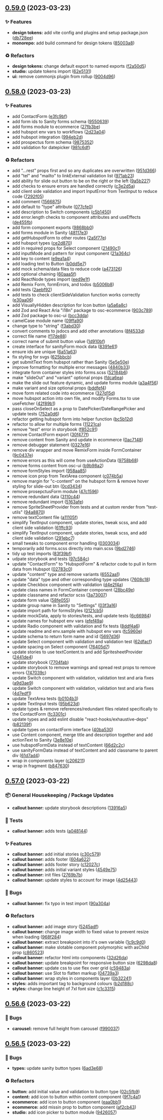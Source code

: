 ## [0.59.0](https://github.com/Open-Study-College/osc/compare/v0.58.0...v0.59.0) (2023-03-23)


### ✨ Features

* **design tokens:** add vite config and plugins and setup package.json ([db728ee](https://github.com/Open-Study-College/osc/commit/db728eec43f4b710dba68481d4c558a433039773))
* **monorepo:** add build command for design tokens ([85003a8](https://github.com/Open-Study-College/osc/commit/85003a85b343b2b48781c58385d4ba9283f1b135))


### ♻️ Refactors

* **design tokens:** change default export to named exports ([f2a50d5](https://github.com/Open-Study-College/osc/commit/f2a50d50843787a6585028facee2857d9aa27a1d))
* **studio:** update tokens import ([62e5131](https://github.com/Open-Study-College/osc/commit/62e51310fdee8090b2dd5282bb3507b38cc79405))
* **ui:** remove commonjs plugin from rollup ([9004d96](https://github.com/Open-Study-College/osc/commit/9004d96352b50a9b27588655e1b28c4818abcaa9))

## [0.58.0](https://github.com/Open-Study-College/osc/compare/v0.57.0...v0.58.0) (2023-03-23)


### ✨ Features

* add ContactForm ([e3fc9bf](https://github.com/Open-Study-College/osc/commit/e3fc9bf89bf4be1e7df0dd7f5e5fd55986ee84f0))
* add form ids to Sanity forms schema ([9550639](https://github.com/Open-Study-College/osc/commit/95506394469a7389b54602dd28ef55c5e01de13b))
* add forms module to ecommerce ([27fb3be](https://github.com/Open-Study-College/osc/commit/27fb3be1b262bb5ea4daf81a85c9c38a73669833))
* add hubspot env vars to workflows ([2d23a04](https://github.com/Open-Study-College/osc/commit/2d23a043e6b3a5e93df12aea7b559146ce0b7f50))
* add hubspot integration ([994eb2d](https://github.com/Open-Study-College/osc/commit/994eb2da61c5921037250ed67258b1cdde05b3e9))
* add prospectus form schema ([9875352](https://github.com/Open-Study-College/osc/commit/9875352d4bfc6cb293def36bf50fdb4c9d5e29e9))
* add validation for datepicker ([981c6df](https://github.com/Open-Study-College/osc/commit/981c6df446977ba2a72e86781981d546bdba8eee))


### ♻️ Refactors

* add "...rest" props first and so any duplicates are overwritten ([951d366](https://github.com/Open-Study-College/osc/commit/951d3666e3f85125be7534a9170962634f5149a3))
* add "tel" and "mailto" to linkExternal validation list ([971ab23](https://github.com/Open-Study-College/osc/commit/971ab23f3f65d8d65a6936aea8176ae0b3d541c2))
* add ability for slide out button to be on the right or the left ([9a5b227](https://github.com/Open-Study-College/osc/commit/9a5b2271d74a04c9dbd5053cb64f8150b071232b))
* add checks to ensure errors are handled correctly ([c3e2d5a](https://github.com/Open-Study-College/osc/commit/c3e2d5a17d24d57337b28d725bba8e620a5a6f61))
* add client side validation and import InputError from TextInput to reduce code ([7292f05](https://github.com/Open-Study-College/osc/commit/7292f05ebf84ac145278f0ca3b671f906ad15ec2))
* add comment ([1566875](https://github.com/Open-Study-College/osc/commit/1566875a03c9a68f87c68be1c7f5d54154aef2d4))
* add default to "type" attribute ([077cfe0](https://github.com/Open-Study-College/osc/commit/077cfe0acfecb338363c853014b09cffa6cee445))
* add description to Switch components ([c5b1450](https://github.com/Open-Study-College/osc/commit/c5b14500876493e14afb361f58e53bfe5e609ab7))
* add error.length checks to component attributes and useEffects ([de455fb](https://github.com/Open-Study-College/osc/commit/de455fbf4a9b2c694cfa80e93abe71c2a5fb22bd))
* add form component exports ([9868bb0](https://github.com/Open-Study-College/osc/commit/9868bb00e6d0706fa605ee273a277504dec51a0a))
* add forms module in Sanity ([48117e3](https://github.com/Open-Study-College/osc/commit/48117e3e2e6a2dd2aba4f5b26f5fe7f9a74f13f9))
* add getHubspotForm to other routes ([2a5f77e](https://github.com/Open-Study-College/osc/commit/2a5f77e3ead817c70de93a8df021b4c4c11030bf))
* add hubspot types ([ce2d870](https://github.com/Open-Study-College/osc/commit/ce2d870f381098860837538618db9e4833174986))
* add in required props for Select component ([21490c1](https://github.com/Open-Study-College/osc/commit/21490c19d482ac0d4337487270906e7e313ba2c5))
* add inputMode and pattern for input component ([21a364c](https://github.com/Open-Study-College/osc/commit/21a364c5dfa1e45c72907092a2bb0e37171669b9))
* add key to content ([e9ea1a4](https://github.com/Open-Study-College/osc/commit/e9ea1a43f83f3a96f3aa120b473350711ccad7b6))
* add loading text to Button ([b0dd5e7](https://github.com/Open-Study-College/osc/commit/b0dd5e7bdd502caa165ec8f1608283cd15c621cd))
* add mock schema/data files to reduce code ([a473126](https://github.com/Open-Study-College/osc/commit/a473126b6372b70b53a297fb773aa595a25bba0b))
* add optional chaining ([60aaa5f](https://github.com/Open-Study-College/osc/commit/60aaa5f4956a6ab14615ddf77e0f3573d02b8474))
* add ReactNode types import ([eed9e1f](https://github.com/Open-Study-College/osc/commit/eed9e1f4626794c0578123444b9c959a5fe45b32))
* add Remix Form, formErrors, and todos ([b5006b8](https://github.com/Open-Study-College/osc/commit/b5006b832a66c4f0d9403500a2f9f09d26a8229c))
* add tests ([2aebf92](https://github.com/Open-Study-College/osc/commit/2aebf927f79560def9ad6dc2e782886f293b4099))
* add tests to check clientSideValidation function works correctly ([e30aa06](https://github.com/Open-Study-College/osc/commit/e30aa0697a29540b167ff1f6569a6939c56fee41))
* add VisuallyHidden description for Icon button ([a5a6a8c](https://github.com/Open-Study-College/osc/commit/a5a6a8cde819ea68fb96dab914c8f28ef355c528))
* add Zod and React Aria "i18n" package to osc-ecommerce ([903c789](https://github.com/Open-Study-College/osc/commit/903c789b0cff7a763a39c99eef4af28a36e26f4a))
* add Zod package to osc-ui ([bcc3dda](https://github.com/Open-Study-College/osc/commit/bcc3ddac65a8955373d33f5ef74b2f7abff71aba))
* camelCase module name ([09ffa90](https://github.com/Open-Study-College/osc/commit/09ffa904320b3aac6dbe40afd6488cc78004de7d))
* change type to "string" ([f3abd30](https://github.com/Open-Study-College/osc/commit/f3abd30317734b4bea3702ebc8df2d922643eaf8))
* convert comments to jsdocs and add other annotations ([8f4533d](https://github.com/Open-Study-College/osc/commit/8f4533d32bcb03289f9ed557b4c46ab6771fad69))
* correct file name ([f17de88](https://github.com/Open-Study-College/osc/commit/f17de88035cdafd86ea6e523a4b0915654d82361))
* correct name of submit button value ([1d910bf](https://github.com/Open-Study-College/osc/commit/1d910bf1c8f82bbb0a85f4d64840a4a09fffee82))
* create interface for sanityForm mock data ([8391e61](https://github.com/Open-Study-College/osc/commit/8391e61c795533960a90ed442e443415ebea315f))
* ensure ids are unique ([6a51a63](https://github.com/Open-Study-College/osc/commit/6a51a6339ebe129f35d83f754426033b0f1babea))
* fix styling for svgs ([625bbcb](https://github.com/Open-Study-College/osc/commit/625bbcb3946a5a30d0ad005d23364a8cc4cbea4b))
* get submitText from hubspot rather than Sanity ([5e5e50e](https://github.com/Open-Study-College/osc/commit/5e5e50e228ff2f55087c6aa0734a700252b0c35d))
* improve formatting for multiple error messages ([4840b33](https://github.com/Open-Study-College/osc/commit/4840b336ab1384d0d24f7a75541e1c40af7ea1be))
* integrate form container styles into forms.scss ([52184b6](https://github.com/Open-Study-College/osc/commit/52184b6cbe042dbfd3c8339711715ab756bdc11e))
* make "slideOut" and "variant" optional props ([fdca6ea](https://github.com/Open-Study-College/osc/commit/fdca6ea5dc77ff2d33ee28cb5ec5f3caaf9d97c8))
* make the slide out feature dynamic, and update forms module ([a3a4f56](https://github.com/Open-Study-College/osc/commit/a3a4f56239a97c69fe592176b0f0c7aee91f5291))
* make variant and size optional props ([bddfef4](https://github.com/Open-Study-College/osc/commit/bddfef4d4c883afd95f6292630ce3e8bd7f612ca))
* move form related code into ecommerce ([327d15d](https://github.com/Open-Study-College/osc/commit/327d15d807ddf1953ea454cc5399462ec3d358a7))
* move hubspot action into own file, and modify Forms.tsx to use useFetcher ([42f89b1](https://github.com/Open-Study-College/osc/commit/42f89b111371aa223f6168ba338da9ca9732a42c))
* pass closeOnSelect as a prop to DatePicker/DateRangePicker and update tests ([752a0d6](https://github.com/Open-Study-College/osc/commit/752a0d6ab0d9fec23967ea48ee7f94cf3c22a442))
* refactor getting hubspot form into helper function ([bc5b12d](https://github.com/Open-Study-College/osc/commit/bc5b12d27e6a5e8e04864f297100ea2a470b2dc7))
* refactor to allow for multiple forms ([11221ca](https://github.com/Open-Study-College/osc/commit/11221cac03da3b98776808a5ddf31105aaaf5caa))
* remove "test" error in storybook ([f852c91](https://github.com/Open-Study-College/osc/commit/f852c918687bc57dcb91e62ae60b01ea6c1094bd))
* remove ContactForm export ([30f477f](https://github.com/Open-Study-College/osc/commit/30f477f29c05c348fc49f802d3fc284620ad11bd))
* remove content from Sanity and update in ecommerce ([0ac7148](https://github.com/Open-Study-College/osc/commit/0ac714859481c437be1a46428131a1f26400b032))
* remove debugger statement ([0327e16](https://github.com/Open-Study-College/osc/commit/0327e1649b08c5fba8a019d0a26877aa09ab5024))
* remove div wrapper and move RemixForm inside FormContainer ([9c0437e](https://github.com/Open-Study-College/osc/commit/9c0437e5bc66750b00fb8720345b7828eede8a0e))
* remove errors as this will come from useActionData ([9758b68](https://github.com/Open-Study-College/osc/commit/9758b68eeb31f7a60f826b88e6d87a81b23abc8d))
* remove forms content from osc-ui ([b9b98a2](https://github.com/Open-Study-College/osc/commit/b9b98a251faf7f3139410da9f60c3d035ed294ee))
* remove formStyles import ([958aa85](https://github.com/Open-Study-College/osc/commit/958aa852824c34caf061b7bd3267cdf01487841c))
* remove icon prop from TextArea component ([c074b5a](https://github.com/Open-Study-College/osc/commit/c074b5a660f84968e44497cc73bff959b68ad2aa))
* remove margin for "c-content" on the hubspot form & remove hover styling for slide-out btn ([0cd3434](https://github.com/Open-Study-College/osc/commit/0cd343498e0ce7033cc7f1e8842fc29480be102f))
* remove prosepctusForm module ([47c1596](https://github.com/Open-Study-College/osc/commit/47c1596c3eacc8793aea8ffdfea156c6637523d9))
* remove redundant data ([3110c44](https://github.com/Open-Study-College/osc/commit/3110c4411b3232523ed3435df6056441ad7c4692))
* remove redundant import ([5163afe](https://github.com/Open-Study-College/osc/commit/5163afebc858a4363913f574a578f5702a2e53f5))
* remove SpriteSheetProvider from tests and at custom render from "test-utils" ([94a8870](https://github.com/Open-Study-College/osc/commit/94a8870ccea47aef9b6020141b5bb5df6d7eb099))
* remove textContent file ([a11105f](https://github.com/Open-Study-College/osc/commit/a11105fc08b95f2ca21197a9dc040122933d6902))
* simplify TextInput component, update stories, tweak scss, and add client side validation ([61ffc93](https://github.com/Open-Study-College/osc/commit/61ffc93229866186f4b137ae70e44725ba7411dd))
* simplify TextInput component, update stories, tweak scss, and add client side validation ([291ebc7](https://github.com/Open-Study-College/osc/commit/291ebc7ce157a597d8d2400867fe8881ba81b1b4))
* small tweaks to component error handling ([0303034](https://github.com/Open-Study-College/osc/commit/0303034397020259e876f6165658b5df5c801387))
* temporarily add forms.scss directly into main.scss ([9bd2746](https://github.com/Open-Study-College/osc/commit/9bd27464c35d9512b24d441d0bf5973b6dec758e))
* tidy up test imports ([83f39bf](https://github.com/Open-Study-College/osc/commit/83f39bf8a3c190201b9bf3e83e9ad6a3b67ac172))
* udpate storybook and tests ([97c584c](https://github.com/Open-Study-College/osc/commit/97c584cf125a86acfc2926a232e3c4f6389c450d))
* update "ContactForm" to "HubspotForm" & refactor code to pull in form data from Hubspot ([02783c0](https://github.com/Open-Study-College/osc/commit/02783c0c8e37e5708f74b4563f0893336bdca1b5))
* update "content" type and remove variants ([6552aa1](https://github.com/Open-Study-College/osc/commit/6552aa16e629da68eea5966b18846a4cd401b07c))
* update "data" type and other corresponding type updates ([7608c18](https://github.com/Open-Study-College/osc/commit/7608c1870d00c994cfc212e69f7338c63179e076))
* update Checkbox component with validation ([d4e2f4a](https://github.com/Open-Study-College/osc/commit/d4e2f4a825469421fe7b0551ec536acc18b91869))
* update class names in FormContainer component ([28bc49e](https://github.com/Open-Study-College/osc/commit/28bc49e3eb6b7d33cc659dab42f222221e101f2d))
* update classname and refactor scss ([3a73007](https://github.com/Open-Study-College/osc/commit/3a730079aef4c174658b3fa5008d93464849c95f))
* update form value ([58fe055](https://github.com/Open-Study-College/osc/commit/58fe055e10543fe3330984518048203ddc16763e))
* update group name in Sanity to "Settings" ([03f3a16](https://github.com/Open-Study-College/osc/commit/03f3a168d3fb43ffc1e240b7a5a6bca9d2268d18))
* update import path for formsStyles ([0121cb5](https://github.com/Open-Study-College/osc/commit/0121cb5780675019381cbd406b0407efa8dda222))
* update mockData, apply to stories/tests, and update tests ([6c66984](https://github.com/Open-Study-College/osc/commit/6c66984094df5177e73fa9a1e48b235d8d975b5b))
* update names for hubspot env vars ([efef49a](https://github.com/Open-Study-College/osc/commit/efef49a17b5154a04934e298e7e2996b4f84f07f))
* update Radio component with validation and fix tests ([8ddf4a6](https://github.com/Open-Study-College/osc/commit/8ddf4a64d88047317cb119d1acb90761451abeaf))
* update readme and env.sample with hubspot env vars ([fc5960e](https://github.com/Open-Study-College/osc/commit/fc5960ec8b43f5a0ebf619d87fdb17870714ed1b))
* update schema to return form name and id ([5697d36](https://github.com/Open-Study-College/osc/commit/5697d36f437dc526a44b1cb1df04054ec536a43f))
* update Select  component with validation and validation test ([62dfacf](https://github.com/Open-Study-College/osc/commit/62dfacfe80c1d30291067d935994993af378fac1))
* update spacing on Select component ([76405d7](https://github.com/Open-Study-College/osc/commit/76405d739347e99acd5790165472364edfc374fa))
* update stories to use textContent.ts and add SpritesheetProvider ([2441de4](https://github.com/Open-Study-College/osc/commit/2441de4d76663e2dc9da5da5d5f25cfe3f0454a3))
* update storybook ([7704fab](https://github.com/Open-Study-College/osc/commit/7704fab5f0c4e24d37f66856856528e27373da41))
* update storybook to remove warnings and spread rest props to remove errors ([747039c](https://github.com/Open-Study-College/osc/commit/747039c7b9ae3159fa57e5a33fdee3185d772e55))
* update Switch component with validation, validation test and aria fixes ([a9d3ae9](https://github.com/Open-Study-College/osc/commit/a9d3ae9ccebf36dddb4221d53adfd6c545c19fbc))
* update Switch component with validation, validation test and aria fixes ([4d7edf1](https://github.com/Open-Study-College/osc/commit/4d7edf1422adfa00b857fd7d2cf2699ef61d0267))
* update TextArea tests ([b0104b3](https://github.com/Open-Study-College/osc/commit/b0104b3392e563c40d32f246d0f16a890447d594))
* update TextInput tests ([95b623d](https://github.com/Open-Study-College/osc/commit/95b623d02949ec6134f49af14fa063e6fe207a03))
* update types & remove references/redundant files related specifically to the ContactForm ([fc3301c](https://github.com/Open-Study-College/osc/commit/fc3301c845bb31c44f81ae7eb2ab3e0b3e788227))
* update types and add eslint disable "react-hooks/exhaustive-deps" ([b82139f](https://github.com/Open-Study-College/osc/commit/b82139f10b45cf8b60e1a01946ac321e4ffc79e5))
* update types on contactForm interface ([40ba530](https://github.com/Open-Study-College/osc/commit/40ba530830ef6f1348f63f0ab4f5d55f4c54f362))
* use Content component, merge title and description together and add actionText to Sanity ([3e8e10e](https://github.com/Open-Study-College/osc/commit/3e8e10e780c02fd4db8adc6def0c537c4d3e2987))
* use hubspotFormData instead of textContent ([66d2c2c](https://github.com/Open-Study-College/osc/commit/66d2c2c2ef84672133da42b4e5ddfd71f195f524))
* use sanityFormData instead of textContent and add classname to parent div ([61d7ad4](https://github.com/Open-Study-College/osc/commit/61d7ad4e76ba5f7b76f9c3a0aaaa8369331a1d7c))
* wrap in components layer ([c206211](https://github.com/Open-Study-College/osc/commit/c206211d1a7b87ec4030f2accce331542d207acc))
* wrap in fragment ([b847630](https://github.com/Open-Study-College/osc/commit/b847630f62dbbca7735c56add8149f22b7cdf3f0))

## [0.57.0](https://github.com/Open-Study-College/osc/compare/v0.56.6...v0.57.0) (2023-03-22)


### 📦 General Housekeeping / Package Updates

* **callout banner:** update storybook descriptions ([13916a5](https://github.com/Open-Study-College/osc/commit/13916a5ac6463a80fd7dd9e97d3ca4a087ebaf90))


### 🧪 Tests

* **callout banner:** adds tests ([a048144](https://github.com/Open-Study-College/osc/commit/a048144f6d81b2ec123c98a9555ad65352ad5824))


### ✨ Features

* **callout banner:** add initial stories ([c30c579](https://github.com/Open-Study-College/osc/commit/c30c57962afc6955d05131d09a86d627d264d40b))
* **callout banner:** adds footer ([604a622](https://github.com/Open-Study-College/osc/commit/604a622783681fd10330019c324ce1aed6a5da10))
* **callout banner:** adds footer story ([c12027c](https://github.com/Open-Study-College/osc/commit/c12027c45754ffa0b0d1c4ad0e783426587d6ebd))
* **callout banner:** adds initial variant styles ([4549e75](https://github.com/Open-Study-College/osc/commit/4549e7575d35ba3e26a9c9c3a10cead9f1226810))
* **callout banner:** init files ([2769b7b](https://github.com/Open-Study-College/osc/commit/2769b7b9ac691f6fce175b5e5d9db41637da19a3))
* **callout banner:** update styles to account for image ([4d25443](https://github.com/Open-Study-College/osc/commit/4d25443f52a2ec09a4910663b79acd12c1293419))


### 🐛 Bugs

* **callout banner:** fix typo in test import ([90a304a](https://github.com/Open-Study-College/osc/commit/90a304aea75d91ad6f7987a9069110cdbfa77a7e))


### ♻️ Refactors

* **callout banner:** add image story ([5245adf](https://github.com/Open-Study-College/osc/commit/5245adf02413ed1716af2246c020183acbcf3f78))
* **callout banner:** change image width to fixed value to prevent resize when loading ([968f284](https://github.com/Open-Study-College/osc/commit/968f284dd9033e546c61b4bcd5525fbb4b4c3848))
* **callout banner:** extract breakpoint into it's own variable ([1c9c9d0](https://github.com/Open-Study-College/osc/commit/1c9c9d0e474c94a28cb8dcf00f0aab27bfd2551c))
* **callout banner:** make slotable component polymorphic with asChild prop ([c860523](https://github.com/Open-Study-College/osc/commit/c8605237d3822ed82cfcd3677045cb0f27520662))
* **callout banner:** refactor html into components ([32d26da](https://github.com/Open-Study-College/osc/commit/32d26dacbcac4405fe49234895d0ed2a0bacb230))
* **callout banner:** update breakpoint for responsive button size ([6298da8](https://github.com/Open-Study-College/osc/commit/6298da8cbf60ccf430d8e97b66f001e6e89789d0))
* **callout banner:** update css to use flex over grid ([c59483a](https://github.com/Open-Study-College/osc/commit/c59483a704d80cea73ea1b88f70d1f0d2fb0f90d))
* **callout banner:** use Slot to flatten markup ([04739a3](https://github.com/Open-Study-College/osc/commit/04739a39b701fff88506e454046913b0d708202c))
* **callout banner:** wrap styles in components layer ([0b32241](https://github.com/Open-Study-College/osc/commit/0b3224191736e971e96c48507e8478accbca9470))
* **styles:** adds important tag to background colours ([b2d188c](https://github.com/Open-Study-College/osc/commit/b2d188c8f0a3c2a74d516afb971c50873815e018))
* **styles:** change line height of 7xl font size ([c1c3315](https://github.com/Open-Study-College/osc/commit/c1c3315b2087aef44dd65c2e0d31431f9f07ded2))

## [0.56.6](https://github.com/Open-Study-College/osc/compare/v0.56.5...v0.56.6) (2023-03-22)


### 🐛 Bugs

* **carousel:** remove full height from carousel ([f990037](https://github.com/Open-Study-College/osc/commit/f990037323b0b1f2add5a67194e29789a37d3a8b))

## [0.56.5](https://github.com/Open-Study-College/osc/compare/v0.56.4...v0.56.5) (2023-03-22)


### 🐛 Bugs

* **types:** update sanity button types ([6ad3e68](https://github.com/Open-Study-College/osc/commit/6ad3e689d622ef6c933083efe12c180efd673e98))


### ♻️ Refactors

* **button:** add initial value and validation to button type ([02c5fb9](https://github.com/Open-Study-College/osc/commit/02c5fb9bae33eab8c5f67897c6b594a61b6c9415))
* **content:** add icon to button within content component ([9f7c4a1](https://github.com/Open-Study-College/osc/commit/9f7c4a12ec1bc5ad6cfc7043709991ebfb312b7c))
* **ecommerce:** add icon to button component ([eaa0bb1](https://github.com/Open-Study-College/osc/commit/eaa0bb1b6997eb525fae963fa72356b4e7d60324))
* **ecommerce:** add missin prop to button component ([af2cb43](https://github.com/Open-Study-College/osc/commit/af2cb43e2a0c521becf3fe59c691abb456f72f15))
* **studio:** add icon picker to button module ([9426057](https://github.com/Open-Study-College/osc/commit/94260574c6843758e5a59b9c2f10f35cd473dbd0))

